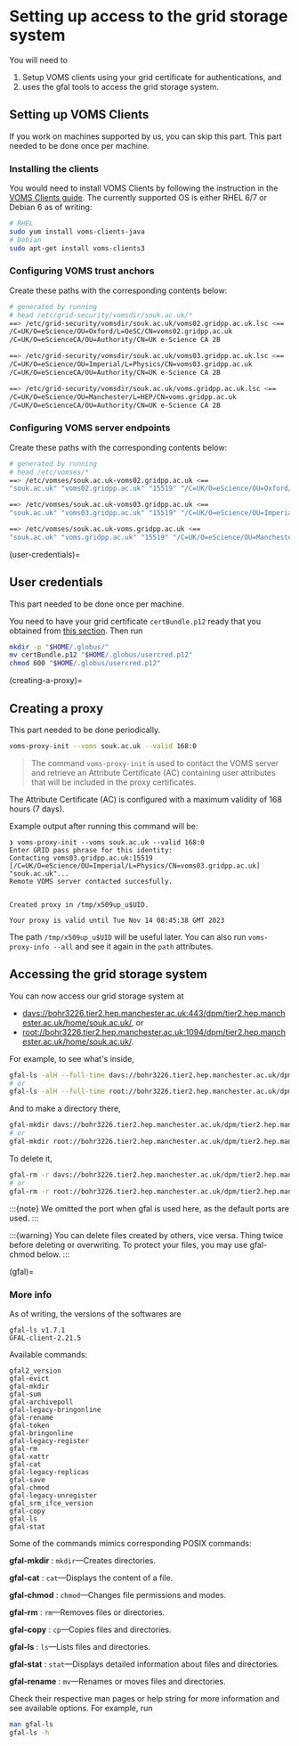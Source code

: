 # Setting up access to the grid storage system

You will need to

1. Setup VOMS clients using your grid certificate for authentications, and
2. uses the gfal tools to access the grid storage system.

## Setting up VOMS Clients

If you work on machines supported by us, you can skip this part. This part needed to be done once per machine.

### Installing the clients

You would need to install VOMS Clients by following the instruction in the [VOMS Clients guide](https://italiangrid.github.io/voms/documentation/voms-clients-guide/3.0.5/#installing-the-clients-). The currently supported OS is either RHEL 6/7 or Debian 6 as of writing:

```bash
# RHEL
sudo yum install voms-clients-java
# Debian
sudo apt-get install voms-clients3
```

### Configuring VOMS trust anchors

Create these paths with the corresponding contents below:

```sh
# generated by running
# head /etc/grid-security/vomsdir/souk.ac.uk/*
==> /etc/grid-security/vomsdir/souk.ac.uk/voms02.gridpp.ac.uk.lsc <==
/C=UK/O=eScience/OU=Oxford/L=OeSC/CN=voms02.gridpp.ac.uk
/C=UK/O=eScienceCA/OU=Authority/CN=UK e-Science CA 2B

==> /etc/grid-security/vomsdir/souk.ac.uk/voms03.gridpp.ac.uk.lsc <==
/C=UK/O=eScience/OU=Imperial/L=Physics/CN=voms03.gridpp.ac.uk
/C=UK/O=eScienceCA/OU=Authority/CN=UK e-Science CA 2B

==> /etc/grid-security/vomsdir/souk.ac.uk/voms.gridpp.ac.uk.lsc <==
/C=UK/O=eScience/OU=Manchester/L=HEP/CN=voms.gridpp.ac.uk
/C=UK/O=eScienceCA/OU=Authority/CN=UK e-Science CA 2B
```

### Configuring VOMS server endpoints

Create these paths with the corresponding contents below:

```sh
# generated by running
# head /etc/vomses/* 
==> /etc/vomses/souk.ac.uk-voms02.gridpp.ac.uk <==
"souk.ac.uk" "voms02.gridpp.ac.uk" "15519" "/C=UK/O=eScience/OU=Oxford/L=OeSC/CN=voms02.gridpp.ac.uk" "souk.ac.uk" "24"

==> /etc/vomses/souk.ac.uk-voms03.gridpp.ac.uk <==
"souk.ac.uk" "voms03.gridpp.ac.uk" "15519" "/C=UK/O=eScience/OU=Imperial/L=Physics/CN=voms03.gridpp.ac.uk" "souk.ac.uk" "24"

==> /etc/vomses/souk.ac.uk-voms.gridpp.ac.uk <==
"souk.ac.uk" "voms.gridpp.ac.uk" "15519" "/C=UK/O=eScience/OU=Manchester/L=HEP/CN=voms.gridpp.ac.uk" "souk.ac.uk" "24"
```

(user-credentials)=
## User credentials

This part needed to be done once per machine.

You need to have your grid certificate `certBundle.p12` ready that you obtained from [this section](#obtaining-grid-cert). Then run

```bash
mkdir -p "$HOME/.globus/"
mv certBundle.p12 "$HOME/.globus/usercred.p12"
chmod 600 "$HOME/.globus/usercred.p12"
```

(creating-a-proxy)=
## Creating a proxy

This part needed to be done periodically.

```bash
voms-proxy-init --voms souk.ac.uk --valid 168:0
```

> The command `voms-proxy-init` is used to contact the VOMS server and retrieve an Attribute Certificate (AC) containing user attributes that will be included in the proxy certificates.

The Attribute Certificate (AC) is configured with a maximum validity of 168 hours (7 days).

Example output after running this command will be:

```
❯ voms-proxy-init --voms souk.ac.uk --valid 168:0
Enter GRID pass phrase for this identity:
Contacting voms03.gridpp.ac.uk:15519 [/C=UK/O=eScience/OU=Imperial/L=Physics/CN=voms03.gridpp.ac.uk] "souk.ac.uk"...
Remote VOMS server contacted succesfully.


Created proxy in /tmp/x509up_u$UID.

Your proxy is valid until Tue Nov 14 08:45:38 GMT 2023
```

The path `/tmp/x509up_u$UID` will be useful later. You can also run `voms-proxy-info --all` and see it again in the `path` attributes.

## Accessing the grid storage system

You can now access our grid storage system at

- <davs://bohr3226.tier2.hep.manchester.ac.uk:443/dpm/tier2.hep.manchester.ac.uk/home/souk.ac.uk/>, or
- <root://bohr3226.tier2.hep.manchester.ac.uk:1094/dpm/tier2.hep.manchester.ac.uk/home/souk.ac.uk/>.

For example, to see what's inside,

```bash
gfal-ls -alH --full-time davs://bohr3226.tier2.hep.manchester.ac.uk/dpm/tier2.hep.manchester.ac.uk/home/souk.ac.uk/
# or
gfal-ls -alH --full-time root://bohr3226.tier2.hep.manchester.ac.uk/dpm/tier2.hep.manchester.ac.uk/home/souk.ac.uk/
```

And to make a directory there,

```bash
gfal-mkdir davs://bohr3226.tier2.hep.manchester.ac.uk/dpm/tier2.hep.manchester.ac.uk/home/souk.ac.uk/testing
# or
gfal-mkdir root://bohr3226.tier2.hep.manchester.ac.uk/dpm/tier2.hep.manchester.ac.uk/home/souk.ac.uk/testing
```

To delete it,

```bash
gfal-rm -r davs://bohr3226.tier2.hep.manchester.ac.uk/dpm/tier2.hep.manchester.ac.uk/home/souk.ac.uk/testing
# or
gfal-rm -r root://bohr3226.tier2.hep.manchester.ac.uk/dpm/tier2.hep.manchester.ac.uk/home/souk.ac.uk/testing
```

:::{note}
We omitted the port when gfal is used here, as the default ports are used.
:::

:::{warning}
You can delete files created by others, vice versa. Thing twice before deleting or overwriting. To protect your files, you may use gfal-chmod below.
:::

(gfal)=
### More info

As of writing, the versions of the softwares are

```
gfal-ls v1.7.1
GFAL-client-2.21.5
```

Available commands:

```
gfal2_version
gfal-evict
gfal-mkdir
gfal-sum
gfal-archivepoll
gfal-legacy-bringonline
gfal-rename
gfal-token
gfal-bringonline
gfal-legacy-register
gfal-rm
gfal-xattr
gfal-cat
gfal-legacy-replicas
gfal-save
gfal-chmod
gfal-legacy-unregister
gfal_srm_ifce_version
gfal-copy
gfal-ls
gfal-stat
```

Some of the commands mimics corresponding POSIX commands:

**gfal-mkdir**
: `mkdir`—Creates directories.

**gfal-cat**
: `cat`—Displays the content of a file.

**gfal-chmod**
: `chmod`—Changes file permissions and modes.

**gfal-rm**
: `rm`—Removes files or directories.

**gfal-copy**
: `cp`—Copies files and directories.

**gfal-ls**
: `ls`—Lists files and directories.

**gfal-stat**
: `stat`—Displays detailed information about files and directories.

**gfal-rename**
: `mv`—Renames or moves files and directories.

Check their respective man pages or help string for more information and see available options. For example, run

```bash
man gfal-ls
gfal-ls -h
```
